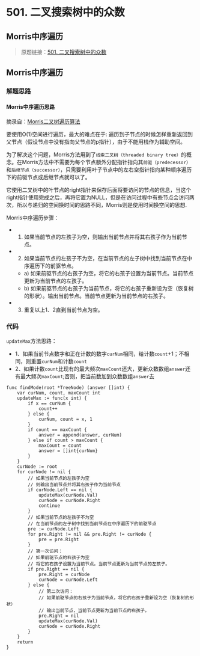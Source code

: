 ﻿# 501. 二叉搜索树中的众数
## Morris中序遍历

> 原题链接：[501. 二叉搜索树中的众数](https://leetcode-cn.com/problems/find-mode-in-binary-search-tree/)
## Morris中序遍历
### 解题思路
#### Morris中序遍历思路

摘录自：[Morris二叉树遍历算法](https://blog.csdn.net/mxw976235955/article/details/39829973)

要使用O(1)空间进行遍历，最大的难点在于:
遍历到子节点的时候怎样重新返回到父节点（假设节点中没有指向父节点的p指针），由于不能用栈作为辅助空间。

为了解决这个问题，Morris方法用到了``线索二叉树（threaded binary tree）``的概念。在Morris方法中不需要为每个节点额外分配指针指向其``前驱（predecessor）``和``后继节点（successor）``，只需要利用叶子节点中的左右空指针指向某种顺序遍历下的前驱节点或后继节点就可以了。

它使用二叉树中的叶节点的right指针来保存后面将要访问的节点的信息，当这个right指针使用完成之后，再将它置为NULL，但是在访问过程中有些节点会访问两次，所以与递归的空间换时间的思路不同，Morris则是使用时间换空间的思想.

Morris中序遍历步骤：
* 1. 如果当前节点的左孩子为空，则输出当前节点并将其右孩子作为当前节点。
* 2. 如果当前节点的左孩子不为空，在当前节点的左子树中找到当前节点在中序遍历下的前驱节点。
    * a) 如果前驱节点的右孩子为空，将它的右孩子设置为当前节点。当前节点更新为当前节点的左孩子。
    * b) 如果前驱节点的右孩子为当前节点，将它的右孩子重新设为空（恢复树的形状）。输出当前节点。当前节点更新为当前节点的右孩子。
* 3. 重复以上1、2直到当前节点为空。

### 代码
``updateMax``方法思路：
* 1、如果当前节点数字和正在计数的数字``curNum``相同，给计数``count``+1；不相同，则重置``curNum``和计数``count``
* 2、如果计数``count``比现有的最大频次``maxCount``还大，更新众数数组``answer``还有最大频次``maxCount``;否则，把当前数加到众数数组``answer``去
```
func findMode(root *TreeNode) (answer []int) {
	var curNum, count, maxCount int
	updateMax := func(x int) {
		if x == curNum {
			count++
		} else {
			curNum, count = x, 1
		}
		if count == maxCount {
			answer = append(answer, curNum)
		} else if count > maxCount {
			maxCount = count
			answer = []int{curNum}
		}
	}
	curNode := root
	for curNode != nil {
		// 如果当前节点的左孩子为空
		// 则输出当前节点并将其右孩子作为当前节点
		if curNode.Left == nil {
			updateMax(curNode.Val)
			curNode = curNode.Right
			continue
		}
		// 如果当前节点的左孩子不为空
		// 在当前节点的左子树中找到当前节点在中序遍历下的前驱节点
		pre := curNode.Left
		for pre.Right != nil && pre.Right != curNode {
			pre = pre.Right
		}
		// 第一次访问：
		// 如果前驱节点的右孩子为空
		// 将它的右孩子设置为当前节点。当前节点更新为当前节点的左孩子。
		if pre.Right == nil {
			pre.Right = curNode
			curNode = curNode.Left
		} else {
			// 第二次访问：
			// 如果前驱节点的右孩子为当前节点，将它的右孩子重新设为空（恢复树的形状）
			// 输出当前节点，当前节点更新为当前节点的右孩子。
			pre.Right = nil
			updateMax(curNode.Val)
			curNode = curNode.Right
		}
	}
	return
}
```